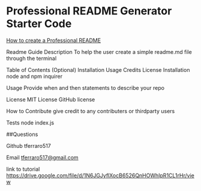 # Professional README Generator Starter Code

[How to create a Professional README](https://coding-boot-camp.github.io/full-stack/github/professional-readme-guide)

Readme Guide
Description
To help the user create a simple readme.md file through the terminal

Table of Contents (Optional)
Installation
Usage
Credits
License
Installation
node and npm inquirer

Usage
Provide when and then statements to describe your repo

License
MIT License GitHub license

How to Contribute
give credit to any contributers or thirdparty users

Tests
node index.js

##Questions

Github
tferraro517

Email
tferraro517@gmail.com

link to tutorial https://drive.google.com/file/d/1N6JGJyflXocB6526QnHOWhIpR1CL1rHr/view
